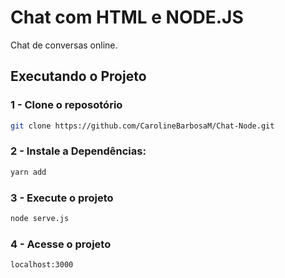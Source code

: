 # Chat com HTML e NODE.JS
Chat de conversas online.
## Executando o Projeto

### 1 - Clone o reposotório

```bash
git clone https://github.com/CarolineBarbosaM/Chat-Node.git
```

### 2 - Instale a Dependências:

```bash
yarn add
```

### 3 - Execute o projeto

```bash
node serve.js
```
### 4 - Acesse o projeto

```bash
localhost:3000
```

